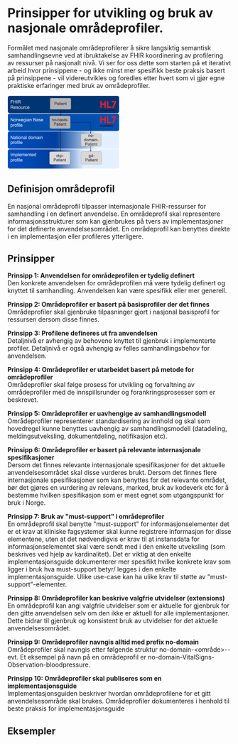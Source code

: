 # Prinsipper for utvikling og bruk av nasjonale områdeprofiler. 

Formålet med nasjonale områdeprofilerer å sikre langsiktig semantisk samhandlingsevne ved at ibruktakelse av FHIR koordinering av profilering av ressurser på nasjonalt nivå. 
Vi ser for oss dette som starten på et iterativt arbeid hvor prinsippene - og ikke minst mer spesifikk beste praksis basert på prinsippene -  vil videreutvikles og foredles etter hvert som vi gjør egne praktiske erfaringer med bruk av områdeprofiler. 

<img src="https://raw.githubusercontent.com/HL7Norway/basisprofiler-r4/master/Images/profilering-hierarki.PNG" alt="Hierarki FHIR-profiler i Norge" width="50%" />


## Definisjon områdeprofil
En nasjonal områdeprofil tilpasser internasjonale FHIR-ressurser for samhandling i en definert anvendelse. En områdeprofil skal representere informasjonsstrukturer som kan gjenbrukes på tvers av implementasjoner for det definerte anvendelsesområdet. En områdeprofil kan benyttes direkte i en implementasjon eller profileres ytterligere.  

## Prinsipper

**Prinsipp 1: Anvendelsen for områdeprofilen er tydelig definert**  
Den konkrete anvendelsen for områdeprofilen må være tydelig definert og knyttet til samhandling. Anvendelsen kan være spesifikk eller mer generell. 

**Prinsipp 2: Områdeprofiler er basert på basisprofiler der det finnes**    
Områdeprofiler skal gjenbruke tilpasninger gjort i  nasjonal basisprofil for ressursen dersom disse finnes. 

**Prinsipp 3: Profilene defineres ut fra anvendelsen**  
Detaljnivå er avhengig av behovene knyttet til gjenbruk i implementerte profiler. Detaljnivå er også avhengig av felles samhandlingsbehov for anvendelsen. 

**Prinsipp 4: Områdeprofiler er utarbeidet basert på metode for områdeprofiler**  
Områdeprofiler skal følge prosess for utvikling og forvaltning av områdeprofiler med de  innspillsrunder og forankringsprosesser som er beskrevet. 

**Prinsipp 5: Områdeprofiler er uavhengige av samhandlingsmodell**  
Områdeprofiler representerer standardisering av innhold og skal som hovedregel kunne benyttes uavhengig av samhandlingsmodell  (datadeling, meldingsutveksling, dokumentdeling, notifikasjon etc).

**Prinsipp 6: Områdeprofiler er basert på  relevante internasjonale spesifikasjoner**    
Dersom det finnes relevante internasjonale spesifikasjoner for det aktuelle anvendelsesområdet skal disse vurderes brukt. Dersom det finnes flere internasjonale spesifikasjoner som kan benyttes for det relevante området, bør det gjøres en vurdering av relevans, marked, bruk av kodeverk etc for å bestemme  hvilken spesifikasjon som er mest egnet som utgangspunkt for bruk i Norge. 


**Prinsipp 7: Bruk av "must-support" i områdeprofiler**  
En områdeprofil skal benytte "must-support" for informasjonselementer det er et krav at kliniske fagsystemer skal kunne registrere informasjon for disse elementene, uten at det nødvendigvis er krav til at instansdata for informasjonselementet skal være sendt med i den enkelte utveksling (som beskrives ved hjelp av kardinalitet). Det er viktig at den enkelte implementasjonsguide dokumenterer mer spesifikt hvilke konkrete krav som ligger i bruk  hva must-support betyr/ legges  i den enkelte implementasjonsguide. Ulike use-case kan ha ulike krav til støtte av "must-support"-elementer. 

**Prinsipp 8: Områdeprofiler kan beskrive valgfrie utvidelser (extensions)**  
En områdeprofil kan angi valgfrie utvidelser som er  aktuelle for gjenbruk for den gitte anvendelsen selv om den  ikke er aktuell for alle implementasjoner. Dette bidrar  til gjenbruk og konsistent bruk av utvidelser for det aktuelle anvendelsesområdet.

**Prinsipp 9: Områdeprofiler navngis alltid med prefix no-domain**  
Områdeprofiler skal navngis etter følgende struktur no-domain-<område>-<ressurs>-evt<kvalifikator>. Et eksempel på navn på en områdeprofil er no-domain-VitalSigns-Observation-bloodpressure. 

**Prinsipp 10: Områdeprofiler skal publiseres som en implementasjonsguide**  
Implementasjonsguiden beskriver hvordan områdeprofilene for et gitt anvendelsesområde skal brukes. Områdeprofiler dokumenteres i henhold til beste praksis for implementasjonsguide


## Eksempler


